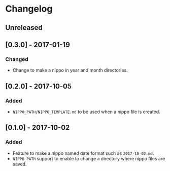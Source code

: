 # Changelog

## Unreleased

## [0.3.0] - 2017-01-19
### Changed
* Change to make a nippo in year and month directories.

## [0.2.0] - 2017-10-05
### Added
* `NIPPO_PATH/NIPPO_TEMPLATE.md` to be used when a nippo file is created.

## [0.1.0] - 2017-10-02
### Added
* Feature to make a nippo named date format such as `2017-10-02.md`.
* `NIPPO_PATH` support to enable to change a directory where nippo files are saved.
